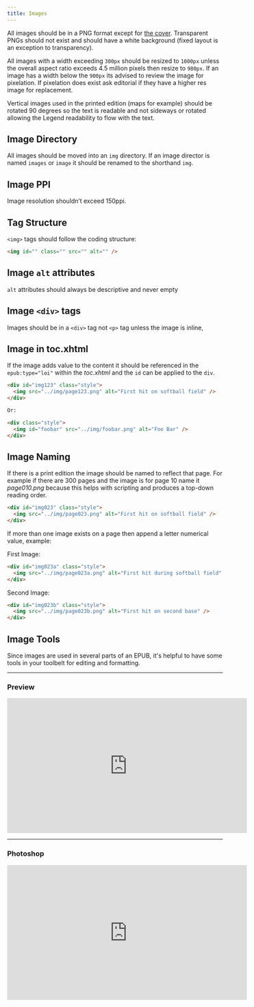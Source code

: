```yaml
---
title: Images
---
```


All images should be in a PNG format except for [the cover](/code/structural_types.html#Cover-Image). Transparent PNGs should not exist and should have a white background (fixed layout is an exception to transparency).

All images with a width exceeding `300px` should be resized to `1000px` unless the overall aspect ratio exceeds 4.5 million pixels then resize to `980px`. If an image has a width below the `900px` its advised to review the image for pixelation. If pixelation does exist ask editorial if they have a higher res image for replacement.

Vertical images used in the printed edition (maps for example) should be rotated 90 degrees so the text is readable and not sideways or rotated allowing the Legend readability to flow with the text.

## Image Directory
All images should be moved into an `img` directory. If an image director is named `images` or `image` it should be renamed to the shorthand `img`.

## Image PPI
Image resolution shouldn’t exceed 150ppi.

## Tag Structure
`<img>` tags should follow the coding structure:

```html
<img id="" class="" src="" alt="" />
```

## Image `alt` attributes
`alt` attributes should always be descriptive and never empty

## Image `<div>` tags
Images should be in a `<div>` tag not `<p>` tag unless the image is inline, 

## Image in toc.xhtml
If the image adds value to the content it should be referenced in the `epub:type="loi"` within the _toc.xhtml_ and the `id` can be applied to the `div`.
```html
<div id="img123" class="style">
  <img src="../img/page123.png" alt="First hit on softball field" />
</div>

Or:

<div class="style">
  <img id="foobar" src="../img/foobar.png" alt="Foo Bar" />
</div>
```

## Image Naming
If there is a print edition the image should be named to reflect that page. For example if there are 300 pages and the image is for page 10 name it _page010.png_ because this helps with scripting and produces a top-down reading order.
```html
<div id="img023" class="style">
  <img src="../img/page023.png" alt="First hit on softball field" />
</div>
```

If more than one image exists on a page then append a letter numerical value, example:

First Image:
```html
<div id="img023a" class="style">
  <img src="../img/page023a.png" alt="First hit during softball field" />
</div>
```

Second Image:
```html
<div id="img023b" class="style">
  <img src="../img/page023b.png" alt="First hit on second base" />
</div>
```

## Image Tools
Since images are used in several parts of an EPUB, it's helpful to have some tools in your toolbelt for editing and formatting.
<hr />

### Preview
<iframe width="560" height="315" src="https://www.youtube.com/embed/qgbxtUGzdL0" frameborder="0" allow="accelerometer; autoplay; encrypted-media; gyroscope; picture-in-picture" allowfullscreen></iframe>
<hr />

### Photoshop
<iframe width="560" height="315" src="https://www.youtube.com/embed/mxQNYSx0hWg" frameborder="0" allow="accelerometer; autoplay; encrypted-media; gyroscope; picture-in-picture" allowfullscreen></iframe>
